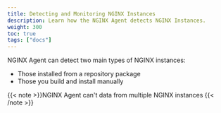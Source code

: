 ```yaml
---
title: Detecting and Monitoring NGINX Instances
description: Learn how the NGINX Agent detects NGINX Instances.
weight: 300
toc: true
tags: ["docs"]
---
```


NGINX Agent can detect two main types of NGINX instances:

* Those installed from a repository package
* Those you build and install manually

{{< note >}}NGINX Agent can't data from multiple NGINX instances {{< /note >}}
